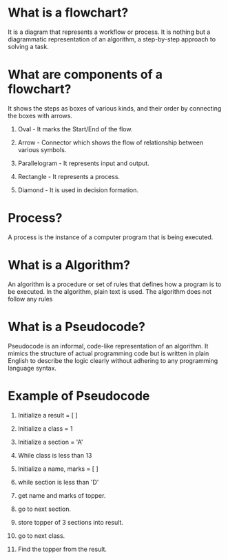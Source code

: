 # What is a flowchart?
It is a diagram that represents a workflow or process. It is nothing but a diagrammatic representation of an algorithm, a step-by-step approach to solving a task.

# What are components of a flowchart? 
It shows the steps as boxes of various kinds, and their order by connecting the boxes with arrows.

1. Oval - It marks the Start/End of the flow.

2. Arrow - Connector which shows the flow of relationship between various symbols.

3. Parallelogram - It represents input and output.

4. Rectangle - It represents a process.

5. Diamond - It is used in decision formation.

# Process?

A process is the instance of a computer program that is being executed.

# What is a Algorithm? 

An algorithm is a procedure or set of rules that defines how a program is to be executed. In the algorithm, plain text is used. The algorithm does not follow any rules

# What is a Pseudocode? 
Pseudocode is an informal, code-like representation of an algorithm. It mimics the structure of actual programming code but is written in plain English to describe the logic clearly without adhering to any programming language syntax.

# Example of Pseudocode

1. Initialize a result = [  ]

2. Initialize a class = 1

3. Initialize a section = 'A'

4. While class is less than 13

5. Initialize a name, marks = [  ]

6. while section is less than 'D'

7. get name and marks of topper.

8. go to next section.

9. store topper of 3 sections into result.

10. go to next class.

11. Find the topper from the result.
